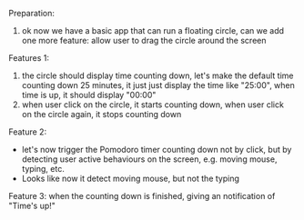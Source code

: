 Preparation:
1. ok now we have a basic app that can run a floating circle, can we add one more feature: allow user to drag the circle around the screen

Features 1:
1. the circle should display time counting down, let's make the default time counting down 25 minutes, it just just display the time like "25:00", when time is up, it should display "00:00"
2. when user click on the circle, it starts counting down, when user click on the circle again, it stops counting down

Feature 2:
- let's now trigger the Pomodoro timer counting down not by click, but by detecting user active behaviours on the screen, e.g. moving mouse, typing, etc.
- Looks like now it detect moving mouse, but not the typing

Feature 3:
when the counting down is finished, giving an notification of "Time's up!"